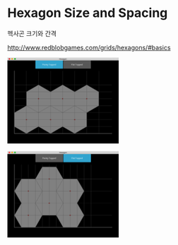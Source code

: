 Hexagon Size and Spacing 
========================

헥사곤 크기와 간격

<http://www.redblobgames.com/grids/hexagons/#basics>

<p><img src="./screenshots/result_pointy_topped.png" width=50%"/></p>
<p><img src="./screenshots/result_flat_topped.png" width=50%"/></p>

